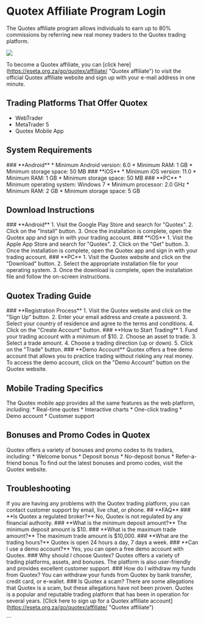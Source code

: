 # Quotex Affiliate Program Login

The Quotex affiliate program allows individuals to earn up to 80%
commissions by referring new real money traders to the Quotex trading
platform.

[![](https://static.quotex.io/files/3_en/300_250.jpg)](https://traff.sbs/brokerqxlid)

To become a Quotex affiliate, you can \[click
here\](https://eseta.org.za/go/quotex/affiliate/ "Quotex
affiliate") to visit the official Quotex affiliate website and sign
up with your e-mail address in one minute.

## Trading Platforms That Offer Quotex

-   WebTrader
-   MetaTrader 5
-   Quotex Mobile App

## System Requirements

\### \*\*Android\*\* \* Minimum Android version: 6.0 \* Minimum RAM: 1
GB \* Minimum storage space: 50 MB \### \*\*iOS\*\* \* Minimum iOS
version: 11.0 \* Minimum RAM: 1 GB \* Minimum storage space: 50 MB \###
\*\*PC\*\* \* Minimum operating system: Windows 7 \* Minimum processor:
2.0 GHz \* Minimum RAM: 2 GB \* Minimum storage space: 5 GB

## Download Instructions

\### \*\*Android\*\* 1. Visit the Google Play Store and search for
"Quotex". 2. Click on the "Install" button. 3. Once the
installation is complete, open the Quotex app and sign in with your
trading account. \### \*\*iOS\*\* 1. Visit the Apple App Store and
search for "Quotex". 2. Click on the "Get" button. 3. Once
the installation is complete, open the Quotex app and sign in with your
trading account. \### \*\*PC\*\* 1. Visit the Quotex website and click
on the "Download" button. 2. Select the appropriate installation
file for your operating system. 3. Once the download is complete, open
the installation file and follow the on-screen instructions.

## Quotex Trading Guide

\### \*\*Registration Process\*\* 1. Visit the Quotex website and click
on the "Sign Up" button. 2. Enter your email address and create a
password. 3. Select your country of residence and agree to the terms and
conditions. 4. Click on the "Create Account" button. \### \*\*How
to Start Trading\*\* 1. Fund your trading account with a minimum of
\$10. 2. Choose an asset to trade. 3. Select a trade amount. 4. Choose a
trading direction (up or down). 5. Click on the "Trade" button.
\### \*\*Demo Account\*\* Quotex offers a free demo account that allows
you to practice trading without risking any real money. To access the
demo account, click on the "Demo Account" button on the Quotex
website.

## Mobile Trading Specifics

The Quotex mobile app provides all the same features as the web
platform, including: \* Real-time quotes \* Interactive charts \*
One-click trading \* Demo account \* Customer support

## Bonuses and Promo Codes in Quotex

Quotex offers a variety of bonuses and promo codes to its traders,
including: \* Welcome bonus \* Deposit bonus \* No-deposit bonus \*
Refer-a-friend bonus To find out the latest bonuses and promo codes,
visit the Quotex website.

## Troubleshooting

If you are having any problems with the Quotex trading platform, you can
contact customer support by email, live chat, or phone. \## \*\*FAQ\*\*
\### \*\*Is Quotex a regulated broker?\*\* No, Quotex is not regulated
by any financial authority. \### \*\*What is the minimum deposit
amount?\*\* The minimum deposit amount is \$10. \### \*\*What is the
maximum trade amount?\*\* The maximum trade amount is \$10,000. \###
\*\*What are the trading hours?\*\* Quotex is open 24 hours a day, 7
days a week. \### \*\*Can I use a demo account?\*\* Yes, you can open a
free demo account with Quotex. \### Why should I choose Quotex? Quotex
offers a variety of trading platforms, assets, and bonuses. The platform
is also user-friendly and provides excellent customer support. \### How
do I withdraw my funds from Quotex? You can withdraw your funds from
Quotex by bank transfer, credit card, or e-wallet. \### Is Quotex a
scam? There are some allegations that Quotex is a scam, but these
allegations have not been proven. Quotex is a popular and reputable
trading platform that has been in operation for several years. \[Click
here to sign up for a Quotex affiliate
account\](https://eseta.org.za/go/quotex/affiliate/ "Quotex
affiliate")

\`\`\`


